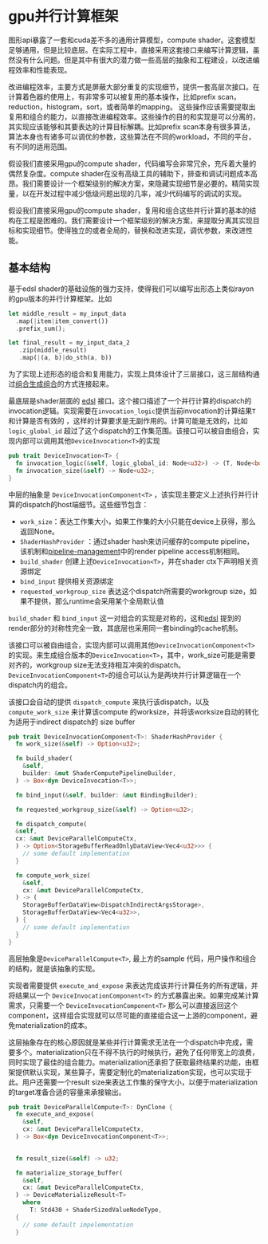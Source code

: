 # gpu并行计算框架

图形api暴露了一套和cuda差不多的通用计算模型，compute shader。这套模型足够通用，但是比较底层。在实际工程中，直接采用这套接口来编写计算逻辑，虽然没有什么问题。但是其中有很大的潜力做一些高层的抽象和工程建设，以改进编程效率和性能表现。

改进编程效率，主要方式是屏蔽大部分重复的实现细节，提供一套高层次接口。在计算着色器的使用上，有非常多可以被复用的基本操作，比如prefix scan，reduction，histogram，sort，或者简单的mapping。  这些操作应该需要提取出复用和组合的能力，以直接改进编程效率。这些操作的目的和实现是可以分离的，其实现应该能够和其要表达的计算目标解耦。比如prefix scan本身有很多算法，算法本身也有诸多可以调优的参数，这些算法在不同的workload，不同的平台，有不同的适用范围。

假设我们直接采用gpu的compute shader，代码编写会非常冗余，充斥着大量的偶然复杂度。compute shader在没有高级工具的辅助下，排查和调试问题成本高昂。我们需要设计一个框架级别的解决方案，来隐藏实现细节是必要的。精简实现量，以在开发过程中减少低级问题出现的几率，减少代码编写的调试的实现。

假设我们直接采用gpu的compute shader，复用和组合这些并行计算的基本的结构在工程是困难的。我们需要设计一个框架级别的解决方案，来提取分离其实现目标和实现细节。使得独立的或者全局的，替换和改进实现，调优参数，来改进性能。

## 基本结构

基于edsl shader的基础设施的强力支持，使得我们可以编写出形态上类似rayon的gpu版本的并行计算框架。比如

```rust
let middle_result = my_input_data
  .map(|item|item_convert())
  .prefix_sum();

let final_result = my_input_data_2
   .zip(middle_result)
   .map(|(a, b)|do_sth(a, b))


```

为了实现上述形态的组合和复用能力，实现上具体设计了三层接口，这三层结构通过[组合生成组合](../../general-practice/composition-create-composition.md)的方式连接起来。

最底层是shader层面的 [edsl](../../renderer-engineering/edsl-shader.md) 接口。这个接口描述了一个并行计算的dispatch的invocation逻辑。实现需要在`invocation_logic`提供当前invocation的计算结果`T`和计算是否有效的 ，这样的计算要求是无副作用的。计算可能是无效的，比如`logic_global_id` 超过了这个dispatch的工作集范围。该接口可以被自由组合，实现内部可以调用其他`DeviceInvocation<T>`的实现

```rust
pub trait DeviceInvocation<T> {
  fn invocation_logic(&self, logic_global_id: Node<u32>) -> (T, Node<bool>);
  fn invocation_size(&self) -> Node<u32>;
}
```

中层的抽象是 `DeviceInvocationComponent<T>` ，该实现主要定义上述执行并行计算的dispatch的host端细节。这些细节包含：

- `work_size`：表达工作集大小，如果工作集的大小只能在device上获得，那么返回None。
- `ShaderHashProvider` ：通过shader hash来访问缓存的compute pipeline，该机制和[pipeline-management](../../renderer-engineering/pipeline-management.md)中的render pipeline access机制相同。
- `build_shader` 创建上述`DeviceInvocation<T>`，并在shader ctx下声明相关资源绑定
- `bind_input` 提供相关资源绑定
- `requested_workgroup_size` 表达这个dispatch所需要的workgroup size，如果不提供，那么runtime会采用某个全局默认值

`build_shader` 和 `bind_input` 这一对组合的实现是对称的，这和[edsl](../../renderer-engineering/edsl-shader.md) 提到的render部分的对称性完全一致，其底层也采用同一套binding的cache机制。

该接口可以被自由组合，实现内部可以调用其他`DeviceInvocationComponent<T>`的实现。来生成组合版本的`DeviceInvocation<T>`，其中，work_size可能是需要对齐的，workgroup size无法支持相互冲突的dispatch。`DeviceInvocationComponent<T>`的组合可以认为是两块并行计算逻辑在一个dispatch内的组合。

该接口会自动的提供 `dispatch_compute` 来执行该dispatch，以及 `compute_work_size` 来计算该compute 的worksize，并将该worksize自动的转化为适用于indirect dispatch的 size buffer

```rust
pub trait DeviceInvocationComponent<T>: ShaderHashProvider {
  fn work_size(&self) -> Option<u32>;

  fn build_shader(
    &self,
    builder: &mut ShaderComputePipelineBuilder,
  ) -> Box<dyn DeviceInvocation<T>>;

  fn bind_input(&self, builder: &mut BindingBuilder);

  fn requested_workgroup_size(&self) -> Option<u32>;

  fn dispatch_compute(
  &self,
  cx: &mut DeviceParallelComputeCtx,
  ) -> Option<StorageBufferReadOnlyDataView<Vec4<u32>>> {
    // some default implementation
  }

  fn compute_work_size(
    &self,
    cx: &mut DeviceParallelComputeCtx,
  ) -> (
    StorageBufferDataView<DispatchIndirectArgsStorage>,
    StorageBufferDataView<Vec4<u32>>,
  ) {
    // some default implementation
  }
}
```

高层抽象是`DeviceParallelCompute<T>`, 最上方的sample 代码，用户操作和组合的结构，就是该抽象的实现。

实现者需要提供 `execute_and_expose` 来表达完成该并行计算任务的所有逻辑，并将结果以一个
`DeviceInvocationComponent<T>` 的方式暴露出来。如果完成某计算需求，只需要一个 `DeviceInvocationComponent<T>` 那么可以直接返回这个component，这样组合实现就可以尽可能的直接组合这一上游的component，避免materialization的成本。

这层抽象存在的核心原因就是某些并行计算需求无法在一个dispatch中完成，需要多个。materialization只在不得不执行的时候执行，避免了任何带宽上的浪费，同时实现了最佳的组合能力。materialization还承担了获取最终结果的功能，由框架提供默认实现，某些算子，需要定制化的materialization实现，也可以实现于此。用户还需要一个result size来表达工作集的保守大小，以便于materialization的target准备合适的容量来承接输出。

```rust
pub trait DeviceParallelCompute<T>: DynClone {
  fn execute_and_expose(
    &self,
    cx: &mut DeviceParallelComputeCtx,
  ) -> Box<dyn DeviceInvocationComponent<T>>;

  
  fn result_size(&self) -> u32;

  fn materialize_storage_buffer(
    &self,
    cx: &mut DeviceParallelComputeCtx,
  ) -> DeviceMaterializeResult<T>
    where
      T: Std430 + ShaderSizedValueNodeType,
  {
    // some default impelementation
  }

```
